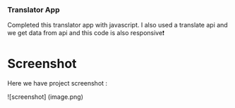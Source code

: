 ### Translator App
Completed this translator app with javascript. I also used a translate api and we get data from api and this code is also responsive❗️

# Screenshot
Here we have project screenshot :

![screenshot] (image.png)
